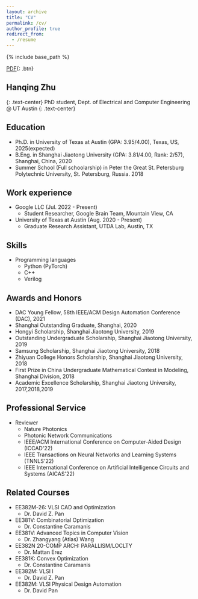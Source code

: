 ```yaml
---
layout: archive
title: "CV"
permalink: /cv/
author_profile: true
redirect_from:
  - /resume
---
```


{% include base_path %}

[PDF](/files/resume/CV_ZHQ_07_2022.pdf){: .btn}

## Hanqing Zhu
{: .text-center}
PhD student, Dept. of Electrical and Computer Engineering @ UT Austin
{: .text-center}

Education
------
* Ph.D. in University of Texas at Austin (GPA: 3.95/4.00), Texas, US, 2025(expected)
* B.Eng. in Shanghai Jiaotong University (GPA: 3.81/4.00, Rank: 2/57), Shanghai, China, 2020
* Summer School (Full schoolarship) in Peter the Great St. Petersburg Polytechnic University, St. Petersburg, Russia. 2018

Work experience
------
* Google LLC (Jul. 2022 - Present)
  * Student Researcher, Google Brain Team, Mountain View, CA
* University of Texas at Austin (Aug. 2020 - Present) 
  * Graduate Research Assistant, UTDA Lab, Austin, TX

Skills
------
* Programming languages
  * Python (PyTorch)
  * C++
  * Verilog

Awards and Honors
------

* DAC Young Fellow, 58th IEEE/ACM Design Automation Conference (DAC), 2021
* Shanghai Outstanding Graduate, Shanghai, 2020
* Hongyi Scholarship, Shanghai Jiaotong University, 2019
* Outstanding Undergraduate Scholarship, Shanghai Jiaotong University, 2019
* Samsung Scholarship, Shanghai Jiaotong University, 2018
* Zhiyuan College Honors Scholarship, Shanghai Jiaotong University, 2018
* First Prize in China Undergraduate Mathematical Contest in Modeling, Shanghai Division, 2018
* Academic Excellence Scholarship, Shanghai Jiaotong University, 2017,2018,2019

Professional Service
------

* Reviewer
  * Nature Photonics
  * Photonic Network Communications
  * IEEE/ACM International Conference on Computer-Aided Design (ICCAD'22)
  * IEEE Transactions on Neural Networks and Learning Systems (TNNLS'22)
  * IEEE International Conference on Artificial Intelligence Circuits and Systems (AICAS'22)

Related Courses 
------

* EE382M-26: VLSI CAD and Optimization
  * Dr. David Z. Pan
* EE381V: Combinatorial Optimization
  * Dr. Constantine Caramanis
* EE381V: Advanced Topics in Computer Vision
  * Dr. Zhangyang (Atlas) Wang
* EE382N 20-COMP ARCH: PARALLISM/LOCLTY
  * Dr. Mattan Erez
* EE381K: Convex Optimization
  * Dr. Constantine Caramanis
* EE382M: VLSI I
  * Dr. David Z. Pan
* EE382M: VLSI Physical Design Automation
  * Dr. David Pan
